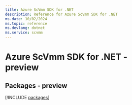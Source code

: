 ```yaml
---
title: Azure ScVmm SDK for .NET
description: Reference for Azure ScVmm SDK for .NET
ms.date: 10/02/2024
ms.topic: reference
ms.devlang: dotnet
ms.service: scvmm
---
```

# Azure ScVmm SDK for .NET - preview
## Packages - preview
[!INCLUDE [packages](scvmm-index.md)]